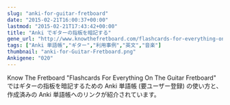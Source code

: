 ```yaml
---
slug: "anki-for-guitar-fretboard"
date: "2015-02-21T16:00:37+00:00"
lastmod: "2015-02-21T17:43:42+00:00"
title: "Anki でギターの指板を暗記する"
gene_url: "http://www.knowthefretboard.com/flashcards-for-everything-on-the-guitar-fretboard/"
tags: ["Anki 単語帳","ギター","利用事例","英文","音楽"]
thumbnail: "anki-for-Guitar-Fretboard.png"
Ankigene: "020"
---
```

Know The Fretboard "Flashcards For Everything On The Guitar Fretboard" ではギターの指板を暗記するための Anki 単語帳 (要ユーザー登録) の使い方と、作成済みの Anki 単語帳へのリンクが紹介されています。

